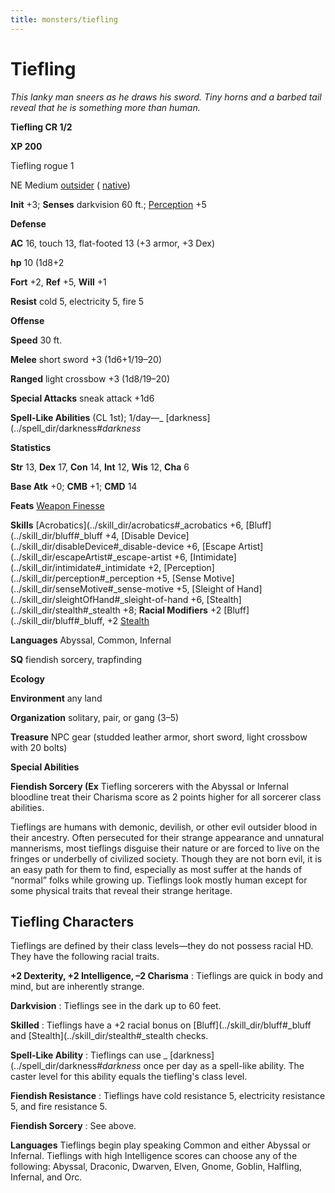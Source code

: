 ```yaml
---
title: monsters/tiefling
---
```

# Tiefling

_This lanky man sneers as he draws his sword. Tiny horns and a barbed tail reveal that he is something more than human._

**Tiefling CR 1/2**

**XP 200**

Tiefling rogue 1

NE Medium [outsider](creatureTypes#_outsider) ( [native](creatureTypes#_native-subtype))

**Init** +3; **Senses** darkvision 60 ft.; [Perception](../skill_dir/perception#_perception) +5

**Defense**

**AC** 16, touch 13, flat-footed 13 (+3 armor, +3 Dex)

**hp** 10 (1d8+2

**Fort** +2, **Ref** +5, **Will** +1

**Resist** cold 5, electricity 5, fire 5

**Offense**

**Speed** 30 ft.

**Melee** short sword +3 (1d6+1/19–20)

**Ranged** light crossbow +3 (1d8/19–20)

**Special Attacks** sneak attack +1d6

**Spell-Like Abilities** (CL 1st); 1/day—_ [darkness](../spell_dir/darkness#_darkness_

**Statistics**

**Str** 13, **Dex** 17, **Con** 14, **Int** 12, **Wis** 12, **Cha** 6

**Base Atk** +0; **CMB** +1; **CMD** 14

**Feats** [Weapon Finesse](../feats#_weapon-finesse)

**Skills** [Acrobatics](../skill_dir/acrobatics#_acrobatics +6, [Bluff](../skill_dir/bluff#_bluff +4, [Disable Device](../skill_dir/disableDevice#_disable-device +6, [Escape Artist](../skill_dir/escapeArtist#_escape-artist +6, [Intimidate](../skill_dir/intimidate#_intimidate +2, [Perception](../skill_dir/perception#_perception +5, [Sense Motive](../skill_dir/senseMotive#_sense-motive +5, [Sleight of Hand](../skill_dir/sleightOfHand#_sleight-of-hand +6, [Stealth](../skill_dir/stealth#_stealth +8; **Racial Modifiers** +2 [Bluff](../skill_dir/bluff#_bluff, +2 [Stealth](../skill_dir/stealth#_stealth)

**Languages** Abyssal, Common, Infernal

**SQ** fiendish sorcery, trapfinding

**Ecology**

**Environment** any land

**Organization** solitary, pair, or gang (3–5)

**Treasure** NPC gear (studded leather armor, short sword, light crossbow with 20 bolts)

**Special Abilities**

**Fiendish Sorcery (Ex** Tiefling sorcerers with the Abyssal or Infernal bloodline treat their Charisma score as 2 points higher for all sorcerer class abilities.

Tieflings are humans with demonic, devilish, or other evil outsider blood in their ancestry. Often persecuted for their strange appearance and unnatural mannerisms, most tieflings disguise their nature or are forced to live on the fringes or underbelly of civilized society. Though they are not born evil, it is an easy path for them to find, especially as most suffer at the hands of “normal” folks while growing up. Tieflings look mostly human except for some physical traits that reveal their strange heritage.

## Tiefling Characters

Tieflings are defined by their class levels—they do not possess racial HD. They have the following racial traits.

**+2 Dexterity, +2 Intelligence, –2 Charisma** : Tieflings are quick in body and mind, but are inherently strange.

**Darkvision** : Tieflings see in the dark up to 60 feet.

**Skilled** : Tieflings have a +2 racial bonus on [Bluff](../skill_dir/bluff#_bluff and [Stealth](../skill_dir/stealth#_stealth checks.

**Spell-Like Ability** : Tieflings can use _ [darkness](../spell_dir/darkness#_darkness_ once per day as a spell-like ability. The caster level for this ability equals the tiefling's class level.

**Fiendish Resistance** : Tieflings have cold resistance 5, electricity resistance 5, and fire resistance 5.

**Fiendish Sorcery** : See above.

**Languages** Tieflings begin play speaking Common and either Abyssal or Infernal. Tieflings with high Intelligence scores can choose any of the following: Abyssal, Draconic, Dwarven, Elven, Gnome, Goblin, Halfling, Infernal, and Orc.

